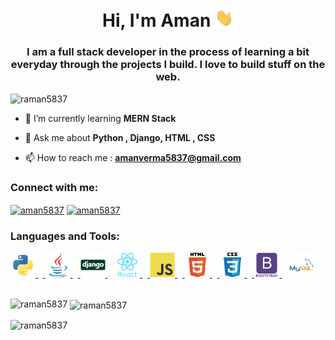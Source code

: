 <h1 align="center">Hi, I'm Aman <img src="https://github.com/ABSphreak/ABSphreak/blob/master/gifs/Hi.gif" width="30px"></h1>
<h3 align="center">I am a full stack developer in the process of learning a bit everyday through the projects I build. I love to build stuff on the web.</h3>


<p align="left"> <img src="https://komarev.com/ghpvc/?username=raman5837&label=Profile%20views&color=0e75b6&style=flat" alt="raman5837" /> </p>

- 🌱 I’m currently learning **MERN Stack**

- 💬 Ask me about **Python , Django, HTML , CSS**

- 📫 How to reach me : **amanverma5837@gmail.com**

<h3 align="left">Connect with me:</h3>
<p align="left">
<a href="https://linkedin.com/in/aman5837" target="blank"><img align="center" src="https://cdn.jsdelivr.net/npm/simple-icons@v3/icons/linkedin.svg" alt="aman5837" height="30" width="40" /></a>
<a href="https://www.leetcode.com/Aman5837" target="blank"><img align="center" src="https://raw.githubusercontent.com/rahuldkjain/github-profile-readme-generator/master/src/images/icons/Social/leet-code.svg" alt="aman5837" height="30" width="40" /></a>
</p>

<h3 align="left">Languages and Tools:</h3>
<p align="left"><a href="https://www.python.org" target="_blank"> <img src="https://raw.githubusercontent.com/devicons/devicon/master/icons/python/python-original.svg" alt="python" width="40" height="40"/> </a> &nbsp;&nbsp;<a href="https://www.java.com" target="_blank"> <img src="https://raw.githubusercontent.com/devicons/devicon/master/icons/java/java-original.svg" alt="java" width="40" height="40"/> </a>&nbsp;&nbsp;<a href="https://www.djangoproject.com/" target="_blank"> <img src="https://raw.githubusercontent.com/devicons/devicon/master/icons/django/django-original.svg" alt="django" width="40" height="40"/> </a>&nbsp;&nbsp; <a href="https://reactjs.org/" target="_blank"> <img src="https://raw.githubusercontent.com/devicons/devicon/master/icons/react/react-original-wordmark.svg" alt="react" width="40" height="40"/> </a>&nbsp;&nbsp;<a href="https://developer.mozilla.org/en-US/docs/Web/JavaScript" target="_blank"> <img src="https://raw.githubusercontent.com/devicons/devicon/master/icons/javascript/javascript-original.svg" alt="javascript" width="40" height="40"/> </a>&nbsp;&nbsp;<a href="https://www.w3.org/html/" target="_blank"> <img src="https://raw.githubusercontent.com/devicons/devicon/master/icons/html5/html5-original-wordmark.svg" alt="html5" width="40" height="40"/> </a> &nbsp;&nbsp;<a href="https://www.w3schools.com/css/" target="_blank"> <img src="https://raw.githubusercontent.com/devicons/devicon/master/icons/css3/css3-original-wordmark.svg" alt="css3" width="40" height="40"/> </a> &nbsp;&nbsp;<a href="https://getbootstrap.com" target="_blank"> <img src="https://raw.githubusercontent.com/devicons/devicon/master/icons/bootstrap/bootstrap-plain-wordmark.svg" alt="bootstrap" width="40" height="40"/> </a> &nbsp;&nbsp;  <a href="https://www.mysql.com/" target="_blank"> <img src="https://raw.githubusercontent.com/devicons/devicon/master/icons/mysql/mysql-original-wordmark.svg" alt="mysql" width="40" height="40"/> </a>&nbsp;&nbsp;&nbsp;&nbsp;  </p>


<p><img align="left" src="https://github-readme-stats.vercel.app/api/top-langs?username=raman5837&show_icons=true&locale=en&layout=compact" alt="raman5837" /></p>

<p>&nbsp;<img align="center" src="https://github-readme-stats.vercel.app/api?username=raman5837&show_icons=true&locale=en" alt="raman5837" /></p>

<p><img align="center" src="https://github-readme-streak-stats.herokuapp.com/?user=raman5837&" alt="raman5837" /></p>
